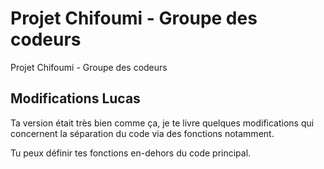 # Projet Chifoumi - Groupe des codeurs

Projet Chifoumi - Groupe des codeurs

## Modifications Lucas

Ta version était très bien comme ça, je te livre quelques modifications qui concernent la séparation du code via des fonctions notamment.

Tu peux définir tes fonctions en-dehors du code principal.
